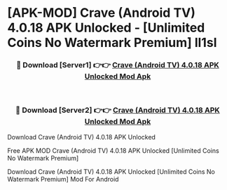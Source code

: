 # [APK-MOD] Crave (Android TV) 4.0.18 APK Unlocked - [Unlimited Coins No Watermark Premium] ll1sl



<div align="center">
<h3>🔴 Download [Server1] 👉👉 <a href="https://momento.my/?title=Crave_(Android_TV)_4.0.18_APK_Unlocked">Crave (Android TV) 4.0.18 APK Unlocked Mod Apk</a></h3><br>

<h3>🔴 Download [Server2] 👉👉 <a href="https://momento.my/?title=Crave_(Android_TV)_4.0.18_APK_Unlocked">Crave (Android TV) 4.0.18 APK Unlocked Mod Apk</a></h3>
</div>



Download Crave (Android TV) 4.0.18 APK Unlocked 

Free APK MOD Crave (Android TV) 4.0.18 APK Unlocked [Unlimited Coins No Watermark Premium]

Download Crave (Android TV) 4.0.18 APK Unlocked [Unlimited Coins No Watermark Premium] Mod For Android
